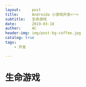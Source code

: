 ```yaml
---
layout:     post
title:      Androida 小游戏开发<一>
subtitle:   生命游戏
date:	    2019-03-18
auther:	    AC
header-img: img/post-bg-coffee.jpg
catalog: true
tags:
    - 开发

---
```


# 生命游戏

